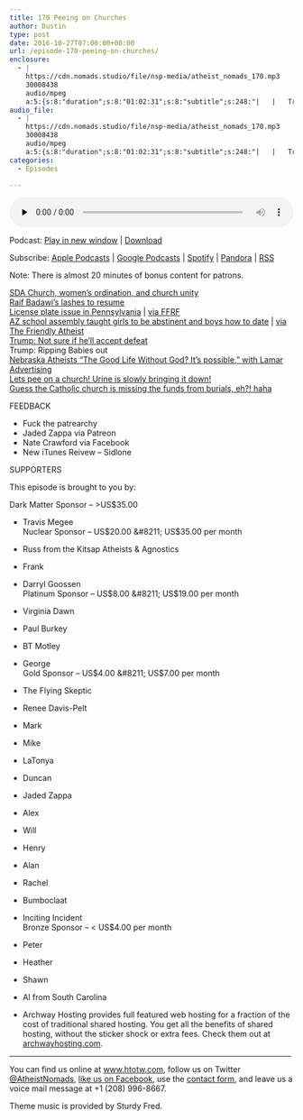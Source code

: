 ```yaml
---
title: 170 Peeing on Churches
author: Dustin
type: post
date: 2016-10-27T07:00:00+00:00
url: /﻿episode-170-peeing-on-churches/
enclosure:
  - |
    https://cdn.nomads.studio/file/nsp-media/atheist_nomads_170.mp3
    30008438
    audio/mpeg
    a:5:{s:8:"duration";s:8:"01:02:31";s:8:"subtitle";s:248:"|   |   Trump: Ripping Babies out    FEEDBACK * Fuck the patrearchy * Jaded Zappa via Patreon * Nate Crawford via Facebook * New iTunes Reivew - Sidlone SUPPORTERS This episode is brought to you by: Dark Matter Sponsor - >US$35.00 * Travis Megee...";s:8:"explicit";s:1:"1";s:13:"episode_title";s:18:"Peeing on Churches";s:10:"episode_no";s:3:"170";}
audio_file:
  - |
    https://cdn.nomads.studio/file/nsp-media/atheist_nomads_170.mp3
    30008438
    audio/mpeg
    a:5:{s:8:"duration";s:8:"01:02:31";s:8:"subtitle";s:248:"|   |   Trump: Ripping Babies out    FEEDBACK * Fuck the patrearchy * Jaded Zappa via Patreon * Nate Crawford via Facebook * New iTunes Reivew - Sidlone SUPPORTERS This episode is brought to you by: Dark Matter Sponsor - >US$35.00 * Travis Megee...";s:8:"explicit";s:1:"1";s:13:"episode_title";s:18:"Peeing on Churches";s:10:"episode_no";s:3:"170";}
categories:
  - Episodes

---
```

<div itemscope itemtype="http://schema.org/AudioObject">
  <meta itemprop="name" content="170 Peeing on Churches" />
  
  <meta itemprop="uploadDate" content="2016-10-27T01:00:00-06:00" />
  
  <meta itemprop="encodingFormat" content="audio/mpeg" />
  
  <meta itemprop="duration" content="PT1H02M31S" />
  
  <meta itemprop="description" content="|   |   Trump: Ripping Babies out    FEEDBACK * Fuck the patrearchy * Jaded Zappa via Patreon * Nate Crawford via Facebook * New iTunes Reivew - Sidlone SUPPORTERS This episode is brought to you by: Dark Matter Sponsor - >US$35.00 * Travis Megee..." />
  
  <meta itemprop="contentUrl" content="https://dts.podtrac.com/redirect.mp3/cdn.nomads.studio/file/nsp-media/atheist_nomads_170.mp3" />
  
  <meta itemprop="contentSize" content="28.6" />
  </p> 
  
  <div class="powerpress_player" id="powerpress_player_8432">
    <audio class="wp-audio-shortcode" id="audio-5058-176" preload="none" style="width: 100%;" controls="controls"><source type="audio/mpeg" src="https://dts.podtrac.com/redirect.mp3/cdn.nomads.studio/file/nsp-media/atheist_nomads_170.mp3?_=176" /><a href="https://dts.podtrac.com/redirect.mp3/cdn.nomads.studio/file/nsp-media/atheist_nomads_170.mp3">https://dts.podtrac.com/redirect.mp3/cdn.nomads.studio/file/nsp-media/atheist_nomads_170.mp3</a></audio>
  </div>
</div>

<p class="powerpress_links powerpress_links_mp3">
  Podcast: <a href="https://dts.podtrac.com/redirect.mp3/cdn.nomads.studio/file/nsp-media/atheist_nomads_170.mp3" class="powerpress_link_pinw" target="_blank" title="Play in new window" onclick="return powerpress_pinw('https://htotw.com/?powerpress_pinw=5058-podcast');" rel="nofollow">Play in new window</a> | <a href="https://dts.podtrac.com/redirect.mp3/cdn.nomads.studio/file/nsp-media/atheist_nomads_170.mp3" class="powerpress_link_d" title="Download" rel="nofollow" download="atheist_nomads_170.mp3">Download</a>
</p>

<p class="powerpress_links powerpress_subscribe_links">
  Subscribe: <a href="https://podcasts.apple.com/us/podcast/humanists-take-on-the-world/id530050098?mt=2&ls=1" class="powerpress_link_subscribe powerpress_link_subscribe_itunes" target="_blank" title="Subscribe on Apple Podcasts" rel="nofollow">Apple Podcasts</a> | <a href="https://www.google.com/podcasts?feed=aHR0cDovL2F0aGVpc3Rub21hZHMubGlic3luLmNvbS9yc3M%3D" class="powerpress_link_subscribe powerpress_link_subscribe_googleplay" target="_blank" title="Subscribe on Google Podcasts" rel="nofollow">Google Podcasts</a> | <a href="https://open.spotify.com/show/3LzK2xZGike6Tc1GEMtMbr?si=LieN9SNuTpq96smuaUsH8A" class="powerpress_link_subscribe powerpress_link_subscribe_spotify" target="_blank" title="Subscribe on Spotify" rel="nofollow">Spotify</a> | <a href="https://www.pandora.com/podcast/atheist-nomads/PC:10122?corr=62071012&part=ug" class="powerpress_link_subscribe powerpress_link_subscribe_pandora" target="_blank" title="Subscribe on Pandora" rel="nofollow">Pandora</a> | <a href="https://htotw.com/feed/podcast/" class="powerpress_link_subscribe powerpress_link_subscribe_rss" target="_blank" title="Subscribe via RSS" rel="nofollow">RSS</a>
</p>

Note: There is almost 20 minutes of bonus content for patrons.

<a href="http://spectrummagazine.org/article/2016/10/12/three-takeaways-annual-council-unity-vote" target="_blank" rel="noopener">SDA Church, women’s ordination, and church unity</a>  
<a href="http://www.bbc.com/news/world-middle-east-37703312" target="_blank" rel="noopener">Raif Badawi’s lashes to resume</a>  
<a href="https://pittatheist.wordpress.com/2016/10/20/hanlons-razor-or-how-i-learned-to-stop-being-meek-and-love-the-fight/" target="_blank" rel="noopener">License plate issue in Pennsylvania</a> | <a href="https://ffrf.org/news/news-releases/item/27742-ffrf-protests-denial-of-license-plate-to-pennsylvania-freethinker" target="_blank" rel="noopener">via FFRF</a>  
<a href="http://www.paysonroundup.com/news/2016/oct/04/phs-assembly-warns-girls-not-provoke-uncontrollabl/" target="_blank" rel="noopener">AZ school assembly taught girls to be abstinent and boys how to date</a> | <a href="http://www.patheos.com/blogs/friendlyatheist/2016/10/20/az-school-sends-girls-to-mandatory-christian-abstinence-assembly-boys-to-voluntary-dating-seminar/" target="_blank" rel="noopener">via The Friendly Atheist</a>  
<a href="https://www.thestar.com/news/world/2016/10/20/republicans-call-trumps-refusal-to-endorse-election-outcome-stupid-frightening.html" target="_blank" rel="noopener">Trump: Not sure if he’ll accept defeat</a>  
Trump: Ripping Babies out  
<a href="http://www.foxnews.com/us/2016/10/25/atheist-billboard-in-nebraska-removed-amid-boycott-threats.html" target="_blank" rel="noopener">Nebraska Atheists &#8220;The Good Life Without God? It&#8217;s possible,&#8221; with Lamar Advertising</a>  
<a href="http://www.rawstory.com/2016/10/the-worlds-tallest-church-is-being-destroyed-by-urine/" target="_blank" rel="noopener">Lets pee on a church! Urine is slowly bringing it down!</a>  
<a href="http://www.npr.org/sections/thetwo-way/2016/10/25/499286415/vatican-dont-scatter-cremation-ashes-and-dont-keep-them-at-home" target="_blank" rel="noopener">Guess the Catholic church is missing the funds from burials, eh?! haha</a>

FEEDBACK

* Fuck the patrearchy  
* Jaded Zappa via Patreon  
* Nate Crawford via Facebook  
* New iTunes Reivew &#8211; Sidlone

SUPPORTERS

This episode is brought to you by:

Dark Matter Sponsor &#8211; >US$35.00  
* Travis Megee  
Nuclear Sponsor &#8211; US$20.00 &#8211; US$35.00 per month  
* Russ from the Kitsap Atheists & Agnostics  
* Frank  
* Darryl Goossen  
Platinum Sponsor &#8211; US$8.00 &#8211; US$19.00 per month  
* Virginia Dawn  
* Paul Burkey  
* BT Motley  
* George  
Gold Sponsor &#8211; US$4.00 &#8211; US$7.00 per month  
* The Flying Skeptic  
* Renee Davis-Pelt  
* Mark  
* Mike  
* LaTonya  
* Duncan  
* Jaded Zappa  
* Alex  
* Will  
* Henry  
* Alan  
* Rachel  
* Bumboclaat  
* Inciting Incident  
Bronze Sponsor &#8211; < US$4.00 per month  
* Peter  
* Heather  
* Shawn  
* Al from South Carolina

* Archway Hosting provides full featured web hosting for a fraction of the cost of traditional shared hosting. You get all the benefits of shared hosting, without the sticker shock or extra fees. Check them out at <a href="http://archwayhosting.com/" target="_blank" rel="noopener">archwayhosting.com</a>.

<hr width="500" />

You can find us online at <a href="https://www.htotw.com/" target="_blank" rel="noopener">www.htotw.com</a>, follow us on Twitter <a href="https://htotw.com/twitter" target="_blank" rel="noopener">@AtheistNomads</a>, <a href="https://htotw.com/facebook" target="_blank" rel="noopener">like us on Facebook</a>, use the [contact form](https://htotw.com/contact), and leave us a voice mail message at +1 (208) 996-8667.

Theme music is provided by Sturdy Fred.